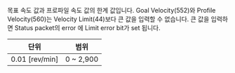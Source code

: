 목표 속도 값과 프로파일 속도 값의 한계 값입니다. Goal Velocity(552)와 Profile Velocity(560)는 Velocity Limit(44)보다 큰 값을 입력할 수 없습니다. 큰 값을 입력하면 Status packet의 error 에 Limit error bit가 set 됩니다.

| 단위            | 범위     |
| :---:          | :---:     |
| 0.01 [rev/min] | 0 ~ 2,900 |
